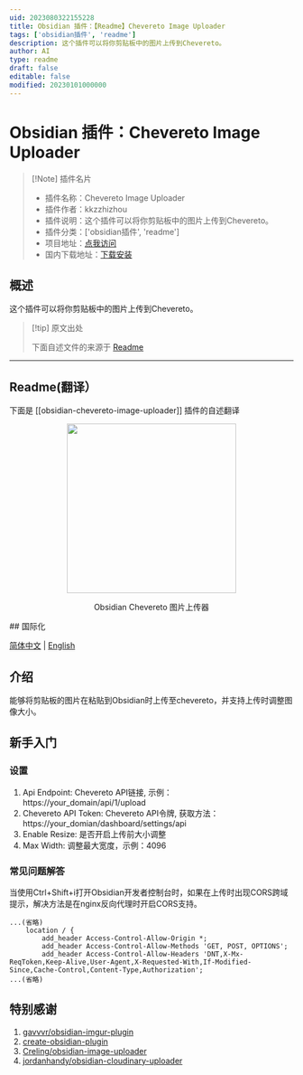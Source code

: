 ```yaml
---
uid: 2023080322155228
title: Obsidian 插件：【Readme】Chevereto Image Uploader
tags: ['obsidian插件', 'readme']
description: 这个插件可以将你剪贴板中的图片上传到Chevereto。
author: AI
type: readme
draft: false
editable: false
modified: 20230101000000
---
```


# Obsidian 插件：Chevereto Image Uploader

> [!Note] 插件名片
> - 插件名称：Chevereto Image Uploader
> - 插件作者：kkzzhizhou
> - 插件说明：这个插件可以将你剪贴板中的图片上传到Chevereto。
> - 插件分类：['obsidian插件', 'readme']
> - 项目地址：[点我访问](https://github.com/kkzzhizhou/obsidian-chevereto-image-uploader)
> - 国内下载地址：[下载安装](https://pkmer.cn/products/plugin/pluginMarket/?obsidian-chevereto-image-uploader)

## 概述

这个插件可以将你剪贴板中的图片上传到Chevereto。



> [!tip] 原文出处
> 
>下面自述文件的来源于 [Readme](https://ghproxy.net/https://raw.githubusercontent.com/kkzzhizhou/obsidian-chevereto-image-uploader/main/README.md)
> 

---

## Readme(翻译）

下面是 [[obsidian-chevereto-image-uploader]] 插件的自述翻译


<p align="center">
  <img src="/logo.gif" height="300" />
</p>
<p align="center">
  Obsidian Chevereto 图片上传器
</p>
<p align="center">
  
  
  
  
</p>
## 国际化

[简体中文](README.md) | [English](README.en-US.md)

## 介绍

能够将剪贴板的图片在粘贴到Obsidian时上传至chevereto，并支持上传时调整图像大小。

## 新手入门

### 设置

1. Api Endpoint: Chevereto API链接, 示例：https://your_domain/api/1/upload
2. Chevereto API Token: Chevereto API令牌, 获取方法：https://your_domian/dashboard/settings/api
3. Enable Resize: 是否开启上传前大小调整
4. Max Width: 调整最大宽度，示例：4096

### 常见问题解答

当使用Ctrl+Shift+i打开Obsidian开发者控制台时，如果在上传时出现CORS跨域提示，解决方法是在nginx反向代理时开启CORS支持。

```nginx
...(省略)
    location / {
        add_header Access-Control-Allow-Origin *;
        add_header Access-Control-Allow-Methods 'GET, POST, OPTIONS';
        add_header Access-Control-Allow-Headers 'DNT,X-Mx-ReqToken,Keep-Alive,User-Agent,X-Requested-With,If-Modified-Since,Cache-Control,Content-Type,Authorization';
...(省略)
```

## 特别感谢

1. [gavvvr/obsidian-imgur-plugin](https://github.com/gavvvr/obsidian-imgur-plugin)
2. [create-obsidian-plugin](https://www.npmjs.com/package/create-obsidian-plugin)
3. [Creling/obsidian-image-uploader](https://github.com/Creling/obsidian-image-uploader)
4. [jordanhandy/obsidian-cloudinary-uploader](https://github.com/jordanhandy/obsidian-cloudinary-uploader)



